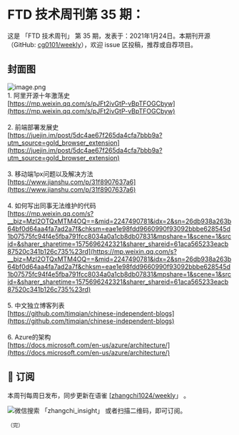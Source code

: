 # FTD 技术周刊第 35 期：
这是 「FTD 技术周刊」 第 35 期，发表于：2021年1月24日。本期刊开源（GitHub: [cg0101/weekly](https://github.com/cg0101/weekly)），欢迎 issue 区投稿，推荐或自荐项目。
## 封面图


![image.png](https://cdn.nlark.com/yuque/0/2020/png/132503/1605582264692-59caefbd-2faf-4e5a-8c2b-ee01ece29485.png#height=721&id=APrIY&margin=%5Bobject%20Object%5D&name=image.png&originHeight=721&originWidth=1080&originalType=binary&size=996509&status=done&style=none&width=1080)<br />1. 阿里开源十年激荡史<br />[https://mp.weixin.qq.com/s/pJFt2ivGtP-vBpTFOGCbyw](https://mp.weixin.qq.com/s/pJFt2ivGtP-vBpTFOGCbyw)<br />
<br />2. 前端部署发展史<br />[https://juejin.im/post/5dc4ae67f265da4cfa7bbb9a?utm_source=gold_browser_extension](https://juejin.im/post/5dc4ae67f265da4cfa7bbb9a?utm_source=gold_browser_extension)<br />
<br />3. 移动端1px问题以及解决方法<br />[https://www.jianshu.com/p/31f8907637a6](https://www.jianshu.com/p/31f8907637a6)<br />
<br />4. 如何写出同事无法维护的代码<br />[https://mp.weixin.qq.com/s?__biz=MzI2OTQxMTM4OQ==&mid=2247490781&idx=2&sn=26db938a263b64bf0d64aa4fa7ad2a7f&chksm=eae1e98fdd9660990f93092bbbe628545d1b07575fc94f4e5fba791fcc8034a0a1cb8db07831&mpshare=1&scene=1&srcid=&sharer_sharetime=1575696242321&sharer_shareid=61aca565233eacb87520c341b126c735%23rd](https://mp.weixin.qq.com/s?__biz=MzI2OTQxMTM4OQ==&mid=2247490781&idx=2&sn=26db938a263b64bf0d64aa4fa7ad2a7f&chksm=eae1e98fdd9660990f93092bbbe628545d1b07575fc94f4e5fba791fcc8034a0a1cb8db07831&mpshare=1&scene=1&srcid=&sharer_sharetime=1575696242321&sharer_shareid=61aca565233eacb87520c341b126c735%23rd)<br />
<br />5. 中文独立博客列表<br />[https://github.com/timqian/chinese-independent-blogs](https://github.com/timqian/chinese-independent-blogs)<br />
<br />6. Azure的架构<br />[https://docs.microsoft.com/en-us/azure/architecture/](https://docs.microsoft.com/en-us/azure/architecture/)



## 📅 订阅
本周刊每周日发布，同步更新在语雀 [[zhangchi1024/weekly](https://www.yuque.com/zhangchi1024/weekly)」 。


微信搜索 「zhangchi_insight」 或者扫描二维码，即可订阅。
    <img src="https://cdn.nlark.com/yuque/0/2021/jpeg/132503/1640750963398-e8538e9e-6b96-46f7-abff-c93b56bdd377.jpeg?x-oss-process=image%2Fwatermark%2Ctype_d3F5LW1pY3JvaGVp%2Csize_36%2Ctext_5byg6amw%2Ccolor_FFFFFF%2Cshadow_50%2Ct_80%2Cg_se%2Cx_10%2Cy_10%2Fresize%2Cw_426%2Climit_0" style="float:left">
    
    （完）